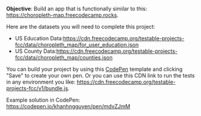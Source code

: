 **Objective**: Build an app that is functionally similar to this: https://choropleth-map.freecodecamp.rocks.

Here are the datasets you will need to complete this project:
- US Education Data:https://cdn.freecodecamp.org/testable-projects-fcc/data/choropleth_map/for_user_education.json
- US County Data:https://cdn.freecodecamp.org/testable-projects-fcc/data/choropleth_map/counties.json

You can build your project by using this [CodePen](https://codepen.io/pen?template=MJjpwO) template and clicking "Save" to create your own pen. Or you can use this CDN link to run the tests in any environment you like: https://cdn.freecodecamp.org/testable-projects-fcc/v1/bundle.js.


Example solution in CodePen: https://codepen.io/khanhngguyen/pen/mdvZJmM